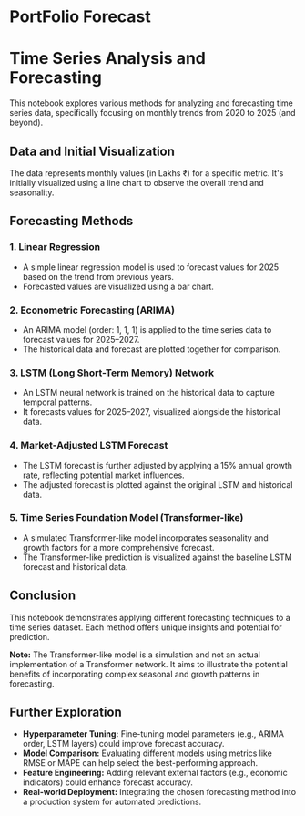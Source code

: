 # PortFolio Forecast

# Time Series Analysis and Forecasting

This notebook explores various methods for analyzing and forecasting time series data, specifically focusing on monthly trends from 2020 to 2025 (and beyond).

## Data and Initial Visualization

The data represents monthly values (in Lakhs ₹) for a specific metric. It's initially visualized using a line chart to observe the overall trend and seasonality.

## Forecasting Methods

### 1. Linear Regression

- A simple linear regression model is used to forecast values for 2025 based on the trend from previous years.
- Forecasted values are visualized using a bar chart.

### 2. Econometric Forecasting (ARIMA)

- An ARIMA model (order: 1, 1, 1) is applied to the time series data to forecast values for 2025–2027.
- The historical data and forecast are plotted together for comparison.

### 3. LSTM (Long Short-Term Memory) Network

- An LSTM neural network is trained on the historical data to capture temporal patterns.
- It forecasts values for 2025–2027, visualized alongside the historical data.

### 4. Market-Adjusted LSTM Forecast

- The LSTM forecast is further adjusted by applying a 15% annual growth rate, reflecting potential market influences.
- The adjusted forecast is plotted against the original LSTM and historical data.

### 5. Time Series Foundation Model (Transformer-like)

- A simulated Transformer-like model incorporates seasonality and growth factors for a more comprehensive forecast.
- The Transformer-like prediction is visualized against the baseline LSTM forecast and historical data.

## Conclusion

This notebook demonstrates applying different forecasting techniques to a time series dataset. Each method offers unique insights and potential for prediction.

**Note:** The Transformer-like model is a simulation and not an actual implementation of a Transformer network. It aims to illustrate the potential benefits of incorporating complex seasonal and growth patterns in forecasting.

## Further Exploration

- **Hyperparameter Tuning:** Fine-tuning model parameters (e.g., ARIMA order, LSTM layers) could improve forecast accuracy.
- **Model Comparison:** Evaluating different models using metrics like RMSE or MAPE can help select the best-performing approach.
- **Feature Engineering:** Adding relevant external factors (e.g., economic indicators) could enhance forecast accuracy.
- **Real-world Deployment:** Integrating the chosen forecasting method into a production system for automated predictions.
